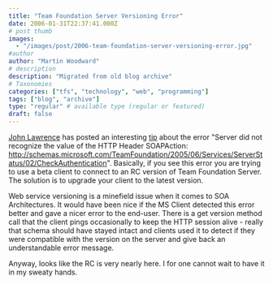 ```yaml
---
title: "Team Foundation Server Versioning Error"
date: 2006-01-31T22:37:41.000Z
# post thumb
images:
  - "/images/post/2006-team-foundation-server-versioning-error.jpg"
#author
author: "Martin Woodward"
# description
description: "Migrated from old blog archive"
# Taxonomies
categories: ["tfs", "technology", "web", "programming"]
tags: ["blog", "archive"]
type: "regular" # available type (regular or featured)
draft: false
---
```

[John Lawrence](http://blogs.msdn.com/johnlawr/default.aspx) has posted an interesting [tip](http://blogs.msdn.com/johnlawr/archive/2006/01/31/520872.aspx) about the error "Server did not recognize the value of the HTTP Header SOAPAction: http://schemas.microsoft.com/TeamFoundation/2005/06/Services/ServerStatus/02/CheckAuthentication".  Basically, if you see this error you are trying to use a beta client to connect to an RC version of Team Foundation Server.  The solution is to upgrade your client to the latest version.

Web service versioning is a minefield issue when it comes to SOA Architectures.  It would have been nice if the MS Client detected this error better and gave a nicer error to the end-user.  There is a get version method call that the client pings occasionally to keep the HTTP session alive - really that schema should have stayed intact and clients used it to detect if they were compatible with the version on the server and give back an understandable error message.

Anyway, looks like the RC is very nearly here.  I for one cannot wait to have it in my sweaty hands.